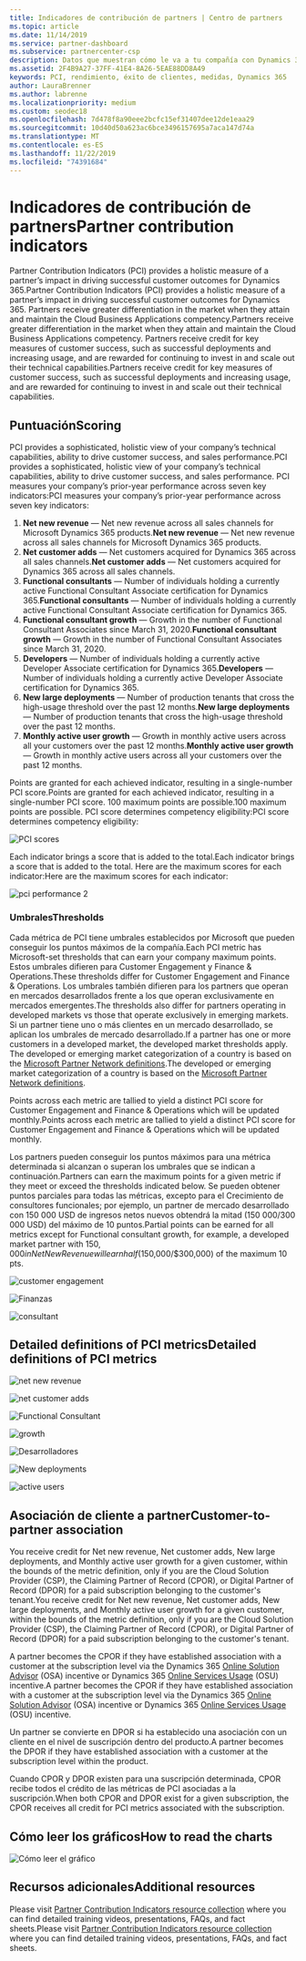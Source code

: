 ```yaml
---
title: Indicadores de contribución de partners | Centro de partners
ms.topic: article
ms.date: 11/14/2019
ms.service: partner-dashboard
ms.subservice: partnercenter-csp
description: Datos que muestran cómo le va a tu compañía con Dynamics 365 Customer Engagement o Dynamics 365 Finance and Operations
ms.assetid: 2F4B9A27-37FF-41E4-8A26-5EAE88DD8A49
keywords: PCI, rendimiento, éxito de clientes, medidas, Dynamics 365
author: LauraBrenner
ms.author: labrenne
ms.localizationpriority: medium
ms.custom: seodec18
ms.openlocfilehash: 7d478f8a90eee2bcfc15ef31407dee12de1eaa29
ms.sourcegitcommit: 10d40d50a623ac6bce3496157695a7aca147d74a
ms.translationtype: MT
ms.contentlocale: es-ES
ms.lasthandoff: 11/22/2019
ms.locfileid: "74391684"
---
```

# <a name="partner-contribution-indicators"></a><span data-ttu-id="45fbc-104">Indicadores de contribución de partners</span><span class="sxs-lookup"><span data-stu-id="45fbc-104">Partner contribution indicators</span></span>

<span data-ttu-id="45fbc-105">Partner Contribution Indicators (PCI) provides a holistic measure of a partner’s impact in driving successful customer outcomes for Dynamics 365.</span><span class="sxs-lookup"><span data-stu-id="45fbc-105">Partner Contribution Indicators (PCI) provides a holistic measure of a partner’s impact in driving successful customer outcomes for Dynamics 365.</span></span> <span data-ttu-id="45fbc-106">Partners receive greater differentiation in the market when they attain and maintain the Cloud Business Applications competency.</span><span class="sxs-lookup"><span data-stu-id="45fbc-106">Partners receive greater differentiation in the market when they attain and maintain the Cloud Business Applications competency.</span></span>  <span data-ttu-id="45fbc-107">Partners receive credit for key measures of customer success, such as successful deployments and increasing usage, and are rewarded for continuing to invest in and scale out their technical capabilities.</span><span class="sxs-lookup"><span data-stu-id="45fbc-107">Partners receive credit for key measures of customer success, such as successful deployments and increasing usage, and are rewarded for continuing to invest in and scale out their technical capabilities.</span></span> 

## <a name="scoring"></a><span data-ttu-id="45fbc-108">Puntuación</span><span class="sxs-lookup"><span data-stu-id="45fbc-108">Scoring</span></span>

<span data-ttu-id="45fbc-109">PCI provides a sophisticated, holistic view of your company’s technical capabilities, ability to drive customer success, and sales performance.</span><span class="sxs-lookup"><span data-stu-id="45fbc-109">PCI provides a sophisticated, holistic view of your company’s technical capabilities, ability to drive customer success, and sales performance.</span></span> <span data-ttu-id="45fbc-110">PCI measures your company’s prior-year performance across seven key indicators:</span><span class="sxs-lookup"><span data-stu-id="45fbc-110">PCI measures your company’s prior-year performance across seven key indicators:</span></span>

1. <span data-ttu-id="45fbc-111">**Net new revenue** — Net new revenue across all sales channels for Microsoft Dynamics 365 products.</span><span class="sxs-lookup"><span data-stu-id="45fbc-111">**Net new revenue** — Net new revenue across all sales channels for Microsoft Dynamics 365 products.</span></span>
2. <span data-ttu-id="45fbc-112">**Net customer adds** — Net customers acquired for Dynamics 365 across all sales channels.</span><span class="sxs-lookup"><span data-stu-id="45fbc-112">**Net customer adds** — Net customers acquired for Dynamics 365 across all sales channels.</span></span>
3. <span data-ttu-id="45fbc-113">**Functional consultants** — Number of individuals holding a currently active Functional Consultant Associate certification for Dynamics 365.</span><span class="sxs-lookup"><span data-stu-id="45fbc-113">**Functional consultants** — Number of individuals holding a currently active Functional Consultant Associate certification for Dynamics 365.</span></span>
4. <span data-ttu-id="45fbc-114">**Functional consultant growth** — Growth in the number of Functional Consultant Associates since March 31, 2020.</span><span class="sxs-lookup"><span data-stu-id="45fbc-114">**Functional consultant growth** — Growth in the number of Functional Consultant Associates since March 31, 2020.</span></span>
5. <span data-ttu-id="45fbc-115">**Developers** — Number of individuals holding a currently active Developer Associate certification for Dynamics 365.</span><span class="sxs-lookup"><span data-stu-id="45fbc-115">**Developers** — Number of individuals holding a currently active Developer Associate certification for Dynamics 365.</span></span>
6. <span data-ttu-id="45fbc-116">**New large deployments** — Number of production tenants that cross the high-usage threshold over the past 12 months.</span><span class="sxs-lookup"><span data-stu-id="45fbc-116">**New large deployments** — Number of production tenants that cross the high-usage threshold over the past 12 months.</span></span>
7. <span data-ttu-id="45fbc-117">**Monthly active user growth** — Growth in monthly active users across all your customers over the past 12 months.</span><span class="sxs-lookup"><span data-stu-id="45fbc-117">**Monthly active user growth** — Growth in monthly active users across all your customers over the past 12 months.</span></span>

<span data-ttu-id="45fbc-118">Points are granted for each achieved indicator, resulting in a single-number PCI score.</span><span class="sxs-lookup"><span data-stu-id="45fbc-118">Points are granted for each achieved indicator, resulting in a single-number PCI score.</span></span> <span data-ttu-id="45fbc-119">100 maximum points are possible.</span><span class="sxs-lookup"><span data-stu-id="45fbc-119">100 maximum points are possible.</span></span> <span data-ttu-id="45fbc-120">PCI score determines competency eligibility:</span><span class="sxs-lookup"><span data-stu-id="45fbc-120">PCI score determines competency eligibility:</span></span>

![PCI scores](images/pcinew1.png)

<span data-ttu-id="45fbc-122">Each indicator brings a score that is added to the total.</span><span class="sxs-lookup"><span data-stu-id="45fbc-122">Each indicator brings a score that is added to the total.</span></span> <span data-ttu-id="45fbc-123">Here are the maximum scores for each indicator:</span><span class="sxs-lookup"><span data-stu-id="45fbc-123">Here are the maximum scores for each indicator:</span></span>


![pci performance 2](images/pci1.png)

### <a name="thresholds"></a><span data-ttu-id="45fbc-125">Umbrales</span><span class="sxs-lookup"><span data-stu-id="45fbc-125">Thresholds</span></span>

<span data-ttu-id="45fbc-126">Cada métrica de PCI tiene umbrales establecidos por Microsoft que pueden conseguir los puntos máximos de la compañía.</span><span class="sxs-lookup"><span data-stu-id="45fbc-126">Each PCI metric has Microsoft-set thresholds that can earn your company maximum points.</span></span> <span data-ttu-id="45fbc-127">Estos umbrales difieren para Customer Engagement y Finance & Operations.</span><span class="sxs-lookup"><span data-stu-id="45fbc-127">These thresholds differ for Customer Engagement and Finance & Operations.</span></span> <span data-ttu-id="45fbc-128">Los umbrales también difieren para los partners que operan en mercados desarrollados frente a los que operan exclusivamente en mercados emergentes.</span><span class="sxs-lookup"><span data-stu-id="45fbc-128">The thresholds also differ for partners operating in developed markets vs those that operate exclusively in emerging markets.</span></span> <span data-ttu-id="45fbc-129">Si un partner tiene uno o más clientes en un mercado desarrollado, se aplican los umbrales de mercado desarrollado.</span><span class="sxs-lookup"><span data-stu-id="45fbc-129">If a partner has one or more customers in a developed market, the developed market thresholds apply.</span></span> <span data-ttu-id="45fbc-130">The developed or emerging market categorization of a country is based on the [Microsoft Partner Network definitions](https://assets.microsoft.com/MPN-developed-and-emerging-countries-list.pdf).</span><span class="sxs-lookup"><span data-stu-id="45fbc-130">The developed or emerging market categorization of a country is based on the [Microsoft Partner Network definitions](https://assets.microsoft.com/MPN-developed-and-emerging-countries-list.pdf).</span></span>

<span data-ttu-id="45fbc-131">Points across each metric are tallied to yield a distinct PCI score for Customer Engagement and Finance & Operations which will be updated monthly.</span><span class="sxs-lookup"><span data-stu-id="45fbc-131">Points across each metric are tallied to yield a distinct PCI score for Customer Engagement and Finance & Operations which will be updated monthly.</span></span>

<span data-ttu-id="45fbc-132">Los partners pueden conseguir los puntos máximos para una métrica determinada si alcanzan o superan los umbrales que se indican a continuación.</span><span class="sxs-lookup"><span data-stu-id="45fbc-132">Partners can earn the maximum points for a given metric if they meet or exceed the thresholds indicated below.</span></span> <span data-ttu-id="45fbc-133">Se pueden obtener puntos parciales para todas las métricas, excepto para el Crecimiento de consultores funcionales; por ejemplo, un partner de mercado desarrollado con 150 000 USD de ingresos netos nuevos obtendrá la mitad (150 000/300 000 USD) del máximo de 10 puntos.</span><span class="sxs-lookup"><span data-stu-id="45fbc-133">Partial points can be earned for all metrics except for Functional consultant growth, for example, a developed market partner with $150,000 in Net New Revenue will earn half ($150,000/$300,000) of the maximum 10 pts.</span></span>

![customer engagement](images/pci/table_1.png)

![Finanzas](images/pci/TABLE_2.png)

![consultant](images/pci/table_3.png)

## <a name="detailed-definitions-of-pci-metrics"></a><span data-ttu-id="45fbc-137">Detailed definitions of PCI metrics</span><span class="sxs-lookup"><span data-stu-id="45fbc-137">Detailed definitions of PCI metrics</span></span>

![net new revenue](images/net_new1.png)

![net customer adds](images/netcustomer.png)

![Functional Consultant](images/pci/functional_consultants.png)

![growth](images/pci/functional_consultant_growth.png)

![Desarrolladores](images/pci/developers.png)

![New deployments](images/pci/new_large_deployments.png)

![active users](images/pci/monthly_active_user_growth.png)


## <a name="customer-to-partner-association"></a><span data-ttu-id="45fbc-145">Asociación de cliente a partner</span><span class="sxs-lookup"><span data-stu-id="45fbc-145">Customer-to-partner association</span></span>

<span data-ttu-id="45fbc-146">You receive credit for Net new revenue, Net customer adds, New large deployments, and Monthly active user growth for a given customer, within the bounds of the metric definition, only if you are the Cloud Solution Provider (CSP), the Claiming Partner of Record (CPOR), or Digital Partner of Record (DPOR) for a paid subscription belonging to the customer's tenant.</span><span class="sxs-lookup"><span data-stu-id="45fbc-146">You receive credit for Net new revenue, Net customer adds, New large deployments, and Monthly active user growth for a given customer, within the bounds of the metric definition, only if you are the Cloud Solution Provider (CSP), the Claiming Partner of Record (CPOR), or Digital Partner of Record (DPOR) for a paid subscription belonging to the customer's tenant.</span></span>

<span data-ttu-id="45fbc-147">A partner becomes the CPOR if they have established association with a customer at the subscription level via the Dynamics 365 [Online Solution Advisor](https://support.microsoft.com/en-us/help/4501560/online-services-advisor-osa-sell-incentives-faq) (OSA) incentive or Dynamics 365 [Online Services Usage](https://support.microsoft.com/en-us/help/3082044/become-eligible-for-the-online-services-usage-incentive-program) (OSU) incentive.</span><span class="sxs-lookup"><span data-stu-id="45fbc-147">A partner becomes the CPOR if they have established association with a customer at the subscription level via the Dynamics 365 [Online Solution Advisor](https://support.microsoft.com/en-us/help/4501560/online-services-advisor-osa-sell-incentives-faq) (OSA) incentive or Dynamics 365 [Online Services Usage](https://support.microsoft.com/en-us/help/3082044/become-eligible-for-the-online-services-usage-incentive-program) (OSU) incentive.</span></span>

<span data-ttu-id="45fbc-148">Un partner se convierte en DPOR si ha establecido una asociación con un cliente en el nivel de suscripción dentro del producto.</span><span class="sxs-lookup"><span data-stu-id="45fbc-148">A partner becomes the DPOR if they have established association with a customer at the subscription level within the product.</span></span>

<span data-ttu-id="45fbc-149">Cuando CPOR y DPOR existen para una suscripción determinada, CPOR recibe todos el crédito de las métricas de PCI asociadas a la suscripción.</span><span class="sxs-lookup"><span data-stu-id="45fbc-149">When both CPOR and DPOR exist for a given subscription, the CPOR receives all credit for PCI metrics associated with the subscription.</span></span>

## <a name="how-to-read-the-charts"></a><span data-ttu-id="45fbc-150">Cómo leer los gráficos</span><span class="sxs-lookup"><span data-stu-id="45fbc-150">How to read the charts</span></span>

![Cómo leer el gráfico](images/pci2.png)

## <a name="additional-resources"></a><span data-ttu-id="45fbc-152">Recursos adicionales</span><span class="sxs-lookup"><span data-stu-id="45fbc-152">Additional resources</span></span>

<span data-ttu-id="45fbc-153">Please visit [Partner Contribution Indicators resource collection](https://partner.microsoft.com/asset/collection/pci-learn#/) where you can find detailed training videos, presentations, FAQs, and fact sheets.</span><span class="sxs-lookup"><span data-stu-id="45fbc-153">Please visit [Partner Contribution Indicators resource collection](https://partner.microsoft.com/asset/collection/pci-learn#/) where you can find detailed training videos, presentations, FAQs, and fact sheets.</span></span> 




